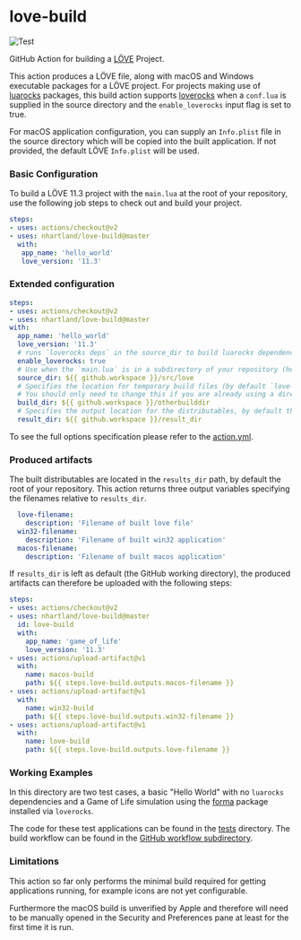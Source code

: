 # love-build

![Test](https://github.com/nhartland/love-build/workflows/Test/badge.svg)

GitHub Action for building a [LÖVE](https://love2d.org/) Project. 

This action produces a LÖVE file, along with macOS and Windows executable
packages for a LÖVE project. For projects making use of
[luarocks](https://luarocks.org/) packages, this build action supports
[loverocks](https://github.com/Alloyed/loverocks) when a `conf.lua` is supplied
in the source directory and the `enable_loverocks` input flag is set to true.

For macOS application configuration, you can supply an `Info.plist` file in the
source directory which will be copied into the built application. If not
provided, the default LÖVE `Info.plist` will be used.

### Basic Configuration

To build a LÖVE 11.3 project with the `main.lua` at the root of your repository,
use the following job steps to check out and build your project.

```yaml
steps:
- uses: actions/checkout@v2
- uses: nhartland/love-build@master
  with:
   app_name: 'hello_world'
   love_version: '11.3'
```

### Extended configuration

```yaml
steps:
- uses: actions/checkout@v2
- uses: nhartland/love-build@master
with:
  app_name: 'hello_world'
  love_version: '11.3'
  # runs `loverocks deps` in the source_dir to build luarocks dependencies.
  enable_loverocks: true 
  # Use when the `main.lua` is in a subdirectory of your repository (here in `src/love`).
  source_dir: ${{ github.workspace }}/src/love
  # Specifies the location for temporary build files (by default `love-build` in your repository root.
  # You should only need to change this if you are already using a directory `love-build` in your repo root.
  build_dir: ${{ github.workspace }}/otherbuilddir
  # Specifies the output location for the distributables, by default the repository root directory.
  result_dir: ${{ github.workspace }}/result_dir
```

To see the full options specification please refer to the [action.yml](action.yml).

### Produced artifacts

The built distributables are located in the `results_dir` path, by default the root of your repository.
This action returns three output variables specifying the filenames relative to `results_dir`.

```yaml
  love-filename: 
    description: 'Filename of built love file'
  win32-filename: 
    description: 'Filename of built win32 application'
  macos-filename: 
    description: 'Filename of built macos application'
```

If `results_dir` is left as default (the GitHub working directory), the produced artifacts can therefore be uploaded with the following steps:
```yaml
steps:
- uses: actions/checkout@v2
- uses: nhartland/love-build@master
  id: love-build
  with:
    app_name: 'game_of_life'
    love_version: '11.3'
- uses: actions/upload-artifact@v1
  with:
    name: macos-build
    path: ${{ steps.love-build.outputs.macos-filename }}
- uses: actions/upload-artifact@v1
  with:
    name: win32-build
    path: ${{ steps.love-build.outputs.win32-filename }}
- uses: actions/upload-artifact@v1
  with:
    name: love-build
    path: ${{ steps.love-build.outputs.love-filename }}
```

### Working Examples

In this directory are two test cases, a basic "Hello World" with no `luarocks`
dependencies and a Game of Life simulation using the
[forma](https://github.com/nhartland/forma) package installed via `loverocks`.

The code for these test applications can be found in the [tests](tests) directory. 
The build workflow can be found in the [GitHub workflow 
subdirectory](.github/workflows/test_workflow.yml).


### Limitations

This action so far only performs the minimal build required for getting
applications running, for example icons are not yet configurable.

Furthermore the macOS build is unverified by Apple and therefore will need
to be manually opened in the Security and Preferences pane at least for the
first time it is run.
